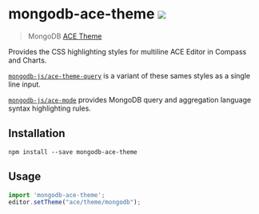 # mongodb-ace-theme [![][npm_img]][npm_url]

> MongoDB [ACE Theme](https://cloud9-sdk.readme.io/docs/themes)

Provides the CSS highlighting styles for multiline ACE Editor in Compass and Charts. 

[`mongodb-js/ace-theme-query`](https://github.com/mongodb-js/ace-theme-query) is a variant of these sames styles as a single line input.

[`mongodb-js/ace-mode`](https://github.com/mongodb-js/ace-mode) provides MongoDB query and aggregation language syntax highlighting rules.

## Installation

```
npm install --save mongodb-ace-theme
```

## Usage

```javascript
import 'mongodb-ace-theme';
editor.setTheme("ace/theme/mongodb");
```

[npm_img]: https://img.shields.io/npm/v/mongodb-ace-theme.svg?style=flat-square
[npm_url]: https://www.npmjs.org/package/mongodb-ace-theme
